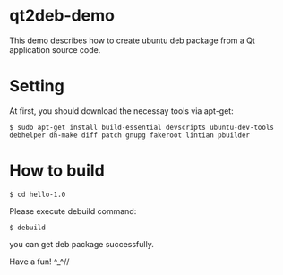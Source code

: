 qt2deb-demo
===========

This demo describes how to create ubuntu deb package from a Qt application source code.

Setting
========

At first, you should download the necessay tools via apt-get:

    $ sudo apt-get install build-essential devscripts ubuntu-dev-tools debhelper dh-make diff patch gnupg fakeroot lintian pbuilder

How to build
=======

    $ cd hello-1.0

Please execute debuild command:

    $ debuild

you can get deb package successfully.

Have a fun! ^\_^//

